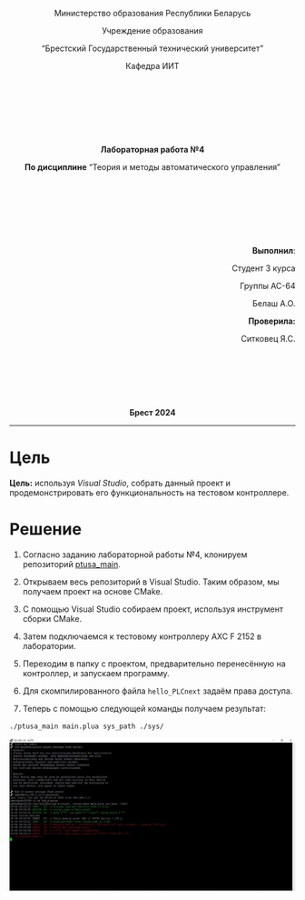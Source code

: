 <p align="center">Министерство образования Республики Беларусь</p>
<p align="center">Учреждение образования</p>
<p align="center">“Брестский Государственный технический университет”</p>
<p align="center">Кафедра ИИТ</p>
<br><br><br><br><br><br>
<p align="center"><strong>Лабораторная работа №4</strong></p>
<p align="center"><strong>По дисциплине</strong> “Теория и методы автоматического управления”</p>
<br><br><br><br><br><br>
<p align="right"><strong>Выполнил</strong>:</p>
<p align="right">Студент 3 курса</p>
<p align="right">Группы АС-64</p>
<p align="right">Белаш А.О.</p>
<p align="right"><strong>Проверила:</strong></p>
<p align="right">Ситковец Я.С.</p>
<br><br><br><br><br>
<p align="center"><strong>Брест 2024</strong></p>

---
# Цель

**Цель:** используя *Visual Studio*, собрать данный проект и продемонстрировать его функциональность на тестовом контроллере.

# Решение

1. Согласно заданию лабораторной работы №4, клонируем репозиторий [ptusa_main](https://github.com/savushkin-r-d/ptusa_main).

2. Открываем весь репозиторий в Visual Studio. Таким образом, мы получаем проект на основе CMake.

3. С помощью Visual Studio собираем проект, используя инструмент сборки CMake.

4. Затем подключаемся к тестовому контроллеру AXC F 2152 в лаборатории.

5. Переходим в папку с проектом, предварительно перенесённую на контроллер, и запускаем программу.

6. Для скомпилированного файла `hello_PLCnext` задаём права доступа.

7. Теперь с помощью следующей команды получаем результат:

```
./ptusa_main main.plua sys_path ./sys/
```

![](images/result.jpg)